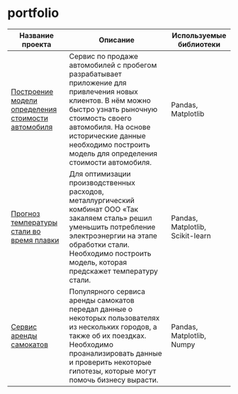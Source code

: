 # portfolio
|Название проекта|Описание|Используемые библиотеки|
|---------------------|------------------|------------------|
|[Построение модели определения стоимости автомобиля](https://github.com/AntKo86/portfolio/tree/main/car_price)|Сервис по продаже автомобилей с пробегом  разрабатывает приложение для привлечения новых клиентов. В нём можно быстро узнать рыночную стоимость своего автомобиля. На основе исторические данные необходимо построить модель для определения стоимости автомобиля.|Pandas, Matplotlib|
|[Прогноз температуры стали во время плавки](https://github.com/AntKo86/portfolio/tree/main/metal_temperature)|Для оптимизации производственных расходов, металлургический комбинат ООО «Так закаляем сталь» решил уменьшить потребление электроэнергии на этапе обработки стали. Необходимо построить модель, которая предскажет температуру стали.|Pandas, Matplotlib, Scikit-learn|
|[Сервис аренды самокатов](https://github.com/AntKo86/portfolio/tree/main/scooter_rent)|Популярного сервиса аренды самокатов передал данные о некоторых пользователях из нескольких городов, а также об их поездках. Необходимо проанализировать данные и проверить некоторые гипотезы, которые могут помочь бизнесу вырасти.|Pandas, Matplotlib, Numpy|
